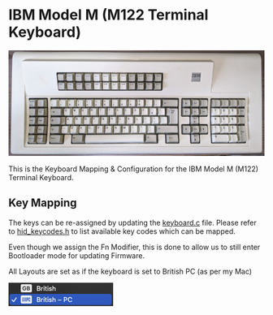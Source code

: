# IBM Model M (M122 Terminal Keyboard)

![Model M (M122 Type 2)](doc/M122-Type2.jpg)

This is the Keyboard Mapping & Configuration for the IBM Model M (M122) Terminal Keyboard.

## Key Mapping

The keys can be re-assigned by updating the [keyboard.c](keyboard.c) file.  Please refer to [hid_keycodes.h](/src/common/lib/hid_keycodes.h) to list available key codes which can be mapped.

Even though we assign the Fn Modifier, this is done to allow us to still enter Bootloader mode for updating Firmware.

All Layouts are set as if the keyboard is set to British PC (as per my Mac)

![Layout Toggle](doc/layout-mac.png)